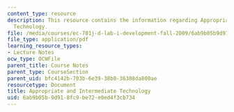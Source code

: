 ```yaml
---
content_type: resource
description: This resource contains the information regarding Appropriate and Intermediate
  Technology.
file: /media/courses/ec-701j-d-lab-i-development-fall-2009/6ab9b05b9d918fc9be72e0ed4f3cb734_MITEC_701JF09_lec04_notes.pdf
file_type: application/pdf
learning_resource_types:
- Lecture Notes
ocw_type: OCWFile
parent_title: Course Notes
parent_type: CourseSection
parent_uid: bfc4142b-703b-6e39-38b0-36308da800ae
resourcetype: Document
title: Appropriate and Intermediate Technology
uid: 6ab9b05b-9d91-8fc9-be72-e0ed4f3cb734
---
```

